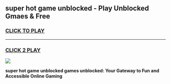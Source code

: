 
## super hot game unblocked - Play Unblocked Gmaes & Free
<h3>
<a href="https://news.freeplayer.one?title=super_hot_game_unblocked&ref=23F">CLICK TO PLAY</a></h3>
<hr>

<h3>
<a href="https://news.freeplayer.one?title=super_hot_game_unblocked&ref=23F">CLICK 2 PLAY</a>
  
</h3>

<a href="https://news.freeplayer.one?title=super_hot_game_unblocked&ref=23F/"><img src="https://clearcache.store/games.png"></a>


**super hot game unblocked games unblocked: Your Gateway to Fun and Accessible Online Gaming**
